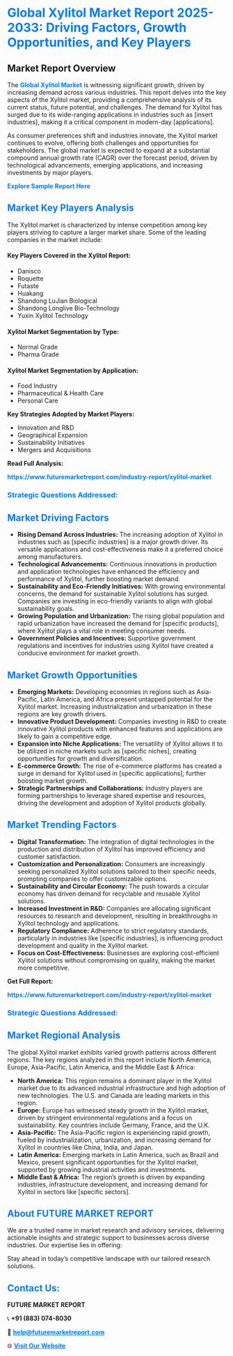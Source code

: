<h1 style="color: #007BFF;">Global Xylitol Market Report 2025-2033: Driving Factors, Growth Opportunities, and Key Players</h1>

<section id="overview">
<h2>Market Report Overview</h2>
<p>The <a href="https://www.futuremarketreport.com/industry-report/xylitol-market" style="color: #007BFF; text-decoration: none;"><strong>Global Xylitol Market</strong></a> is witnessing significant growth, driven by increasing demand across various industries. This report delves into the key aspects of the Xylitol market, providing a comprehensive analysis of its current status, future potential, and challenges. The demand for Xylitol has surged due to its wide-ranging applications in industries such as [insert industries], making it a critical component in modern-day [applications].</p>
<p>As consumer preferences shift and industries innovate, the Xylitol market continues to evolve, offering both challenges and opportunities for stakeholders. The global market is expected to expand at a substantial compound annual growth rate (CAGR) over the forecast period, driven by technological advancements, emerging applications, and increasing investments by major players.</p>
</section>

<section id="overview">
<p><a href="https://www.futuremarketreport.com/request-sample/reportId=50493" style="color: #007BFF; text-decoration: none;"><strong>Explore Sample Report Here</strong></a></p>
</section>

<section id="key-players">
<h2 style="color: #007BFF;">Market Key Players Analysis</h2>
<p>The Xylitol market is characterized by intense competition among key players striving to capture a larger market share. Some of the leading companies in the market include:</p>
<h4>Key Players Covered in the Xylitol Report:</h4>
<ul><li>Danisco</li><li>Roquette</li><li>Futaste</li><li>Huakang</li><li>Shandong LuJian Biological</li><li>Shandong Longlive Bio-Technology</li><li>Yuxin Xylitol Technology</li></ul>
<h4>Xylitol Market Segmentation by Type:</h4>
<ul><li>Normal Grade</li><li>Pharma Grade</li></ul>

<h4>Xylitol Market Segmentation by Application:</h4>
<ul><li>Food Industry</li><li>Pharmaceutical &amp; Health Care</li><li>Personal Care</li></ul>
<p><strong>Key Strategies Adopted by Market Players:</strong></p>
<ul>
<li>Innovation and R&D</li>
<li>Geographical Expansion</li>
<li>Sustainability Initiatives</li>
<li>Mergers and Acquisitions</li>
</ul>
</section>

<section>
<p><strong>Read Full Analysis: </strong></p><a href="https://www.futuremarketreport.com/industry-report/xylitol-market" style="color: #007BFF; text-decoration: none;"><strong>https://www.futuremarketreport.com/industry-report/xylitol-market</strong></a>
<h3 style="color: #007BFF;">Strategic Questions Addressed:</h3>
</section>

<section id="driving-factors">
<h2 style="color: #007BFF;">Market Driving Factors</h2>
<ul>
<li><strong>Rising Demand Across Industries:</strong> The increasing adoption of Xylitol in industries such as [specific industries] is a major growth driver. Its versatile applications and cost-effectiveness make it a preferred choice among manufacturers.</li>
<li><strong>Technological Advancements:</strong> Continuous innovations in production and application technologies have enhanced the efficiency and performance of Xylitol, further boosting market demand.</li>
<li><strong>Sustainability and Eco-Friendly Initiatives:</strong> With growing environmental concerns, the demand for sustainable Xylitol solutions has surged. Companies are investing in eco-friendly variants to align with global sustainability goals.</li>
<li><strong>Growing Population and Urbanization:</strong> The rising global population and rapid urbanization have increased the demand for [specific products], where Xylitol plays a vital role in meeting consumer needs.</li>
<li><strong>Government Policies and Incentives:</strong> Supportive government regulations and incentives for industries using Xylitol have created a conducive environment for market growth.</li>
</ul>
</section>

<section id="growth-opportunities">
<h2 style="color: #007BFF;">Market Growth Opportunities</h2>
<ul>
<li><strong>Emerging Markets:</strong> Developing economies in regions such as Asia-Pacific, Latin America, and Africa present untapped potential for the Xylitol market. Increasing industrialization and urbanization in these regions are key growth drivers.</li>
<li><strong>Innovative Product Development:</strong> Companies investing in R&D to create innovative Xylitol products with enhanced features and applications are likely to gain a competitive edge.</li>
<li><strong>Expansion into Niche Applications:</strong> The versatility of Xylitol allows it to be utilized in niche markets such as [specific niches], creating opportunities for growth and diversification.</li>
<li><strong>E-commerce Growth:</strong> The rise of e-commerce platforms has created a surge in demand for Xylitol used in [specific applications], further boosting market growth.</li>
<li><strong>Strategic Partnerships and Collaborations:</strong> Industry players are forming partnerships to leverage shared expertise and resources, driving the development and adoption of Xylitol products globally.</li>
</ul>
</section>

<section id="trending-factors">
<h2 style="color: #007BFF;">Market Trending Factors</h2>
<ul>
<li><strong>Digital Transformation:</strong> The integration of digital technologies in the production and distribution of Xylitol has improved efficiency and customer satisfaction.</li>
<li><strong>Customization and Personalization:</strong> Consumers are increasingly seeking personalized Xylitol solutions tailored to their specific needs, prompting companies to offer customizable options.</li>
<li><strong>Sustainability and Circular Economy:</strong> The push towards a circular economy has driven demand for recyclable and reusable Xylitol solutions.</li>
<li><strong>Increased Investment in R&D:</strong> Companies are allocating significant resources to research and development, resulting in breakthroughs in Xylitol technology and applications.</li>
<li><strong>Regulatory Compliance:</strong> Adherence to strict regulatory standards, particularly in industries like [specific industries], is influencing product development and quality in the Xylitol market.</li>
<li><strong>Focus on Cost-Effectiveness:</strong> Businesses are exploring cost-efficient Xylitol solutions without compromising on quality, making the market more competitive.</li>
</ul>
</section>

<section>
<p><strong>Get Full Report: </strong></p><a href="https://www.futuremarketreport.com/industry-report/xylitol-market" style="color: #007BFF; text-decoration: none;"><strong>https://www.futuremarketreport.com/industry-report/xylitol-market</strong></a>
<h3 style="color: #007BFF;">Strategic Questions Addressed:</h3>
</section>


<section id="regional-analysis">
<h2 style="color: #007BFF;">Market Regional Analysis</h2>
<p>The global Xylitol market exhibits varied growth patterns across different regions. The key regions analyzed in this report include North America, Europe, Asia-Pacific, Latin America, and the Middle East & Africa:</p>
<ul>
<li><strong>North America:</strong> This region remains a dominant player in the Xylitol market due to its advanced industrial infrastructure and high adoption of new technologies. The U.S. and Canada are leading markets in this region.</li>
<li><strong>Europe:</strong> Europe has witnessed steady growth in the Xylitol market, driven by stringent environmental regulations and a focus on sustainability. Key countries include Germany, France, and the U.K.</li>
<li><strong>Asia-Pacific:</strong> The Asia-Pacific region is experiencing rapid growth, fueled by industrialization, urbanization, and increasing demand for Xylitol in countries like China, India, and Japan.</li>
<li><strong>Latin America:</strong> Emerging markets in Latin America, such as Brazil and Mexico, present significant opportunities for the Xylitol market, supported by growing industrial activities and investments.</li>
<li><strong>Middle East & Africa:</strong> The region’s growth is driven by expanding industries, infrastructure development, and increasing demand for Xylitol in sectors like [specific sectors].</li>
</ul>
</section>

<footer>
<h2 style="color: #007BFF;">About FUTURE MARKET REPORT</h2>
<p>We are a trusted name in market research and advisory services, delivering actionable insights and strategic support to businesses across diverse industries. Our expertise lies in offering:</p>

<p>Stay ahead in today’s competitive landscape with our tailored research solutions.</p>

<h2 style="color: #007BFF;">Contact Us:</h2>
<p><strong>FUTURE MARKET REPORT</strong></p>
<p>📞 <strong>+91 (883) 074-8030</strong></p>
<p>📧 <strong><a href="mailto:help@futuremarketreport.com" style="color: #007BFF;">help@futuremarketreport.com</a></strong></p>
<p>🌐 <strong><a href="https://www.futuremarketreport.com/" style="color: #007BFF;">Visit Our Website</a></strong></p>
</footer>